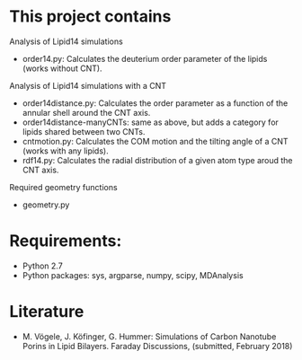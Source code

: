 # This project contains

Analysis of Lipid14 simulations
 - order14.py: Calculates the deuterium order parameter of the lipids (works without CNT).

Analysis of Lipid14 simulations with a CNT
 - order14distance.py: Calculates the order parameter as a function of the annular shell around the CNT axis.
 - order14distance-manyCNTs: same as above, but adds a category for lipids shared between two CNTs.
 - cntmotion.py: Calculates the COM motion and the tilting angle of a CNT (works with any lipids).
 - rdf14.py: Calculates the radial distribution of a given atom type aroud the CNT axis.

Required geometry functions
 - geometry.py

#  Requirements: 
 - Python 2.7
 - Python packages: sys, argparse, numpy, scipy, MDAnalysis

# Literature
 - M. Vögele, J. Köfinger, G. Hummer: 
   Simulations of Carbon Nanotube Porins in Lipid Bilayers.
   Faraday Discussions, (submitted, February 2018)
